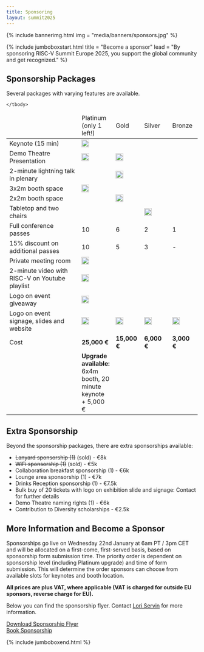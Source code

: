 ```yaml
---
title: Sponsoring
layout: summit2025
---
```


{% include bannerimg.html
    img = "media/banners/sponsors.jpg"
%}

{% include jumboboxstart.html
    title = "Become a sponsor"
    lead = "By sponsoring RISC-V Summit Europe 2025, you support the global community and get recognized."
%}

## Sponsorship Packages

Several packages with varying features are available.

<table class="sponsor-table">
    <thead>
        <tr>
            <td style="width: 40%"></td>
            <td style="width: 15%" class="sponsor-platinum">Platinum <br/>(only 1 left!)</td>
            <td style="width: 15%" class="sponsor-gold">Gold</td>
            <td style="width: 15%" class="sponsor-silver">Silver</td>
            <td style="width: 15%" class="sponsor-bronze">Bronze</td>
        </tr>
    </thead>
    <tbody>
        <tr>
            <td>Keynote (15 min)</td>
            <td class="sponsor-platinum"><img src="/assets/icons/check-circle-fill-green.svg" height="20" alt="yes"></td>
            <td class="sponsor-gold"></td>
            <td class="sponsor-silver"></td>
            <td class="sponsor-bronze"></td>
        </tr>
        <tr>
            <td>Demo Theatre Presentation</td>
            <td class="sponsor-platinum"><img src="/assets/icons/check-circle-fill-green.svg" height="20" alt="yes"></td>
            <td class="sponsor-gold"><img src="/assets/icons/check-circle-fill-green.svg" height="20" alt="yes"></td>
            <td class="sponsor-silver"></td>
            <td class="sponsor-bronze"></td>
        </tr>
        <tr>
            <td>2-minute lightning talk in plenary</td>
            <td class="sponsor-platinum"></td>
            <td class="sponsor-gold"><img src="/assets/icons/check-circle-fill-green.svg" height="20" alt="yes"></td>
            <td class="sponsor-silver"></td>
            <td class="sponsor-bronze"></td>
        </tr>
        <tr>
            <td>3x2m booth space</td>
            <td class="sponsor-platinum"><img src="/assets/icons/check-circle-fill-green.svg" height="20" alt="yes"></td>
            <td class="sponsor-gold"></td>
            <td class="sponsor-silver"></td>
            <td class="sponsor-bronze"></td>
        </tr>
        <tr>
            <td>2x2m booth space</td>
            <td class="sponsor-platinum"></td>
            <td class="sponsor-gold"><img src="/assets/icons/check-circle-fill-green.svg" height="20" alt="yes"></td>
            <td class="sponsor-silver"></td>
            <td class="sponsor-bronze"></td>
        </tr>
        <tr>
            <td>Tabletop and two chairs</td>
            <td class="sponsor-platinum"></td>
            <td class="sponsor-gold"></td>
            <td class="sponsor-silver"><img src="/assets/icons/check-circle-fill-green.svg" height="20" alt="yes"></td>
            <td class="sponsor-bronze"></td>
        </tr>
        <tr>
            <td>Full conference passes</td>
            <td class="sponsor-platinum">10</td>
            <td class="sponsor-gold">6</td>
            <td class="sponsor-silver">2</td>
            <td class="sponsor-bronze">1</td>
        </tr>
        <tr>
            <td>15% discount on additional passes</td>
            <td class="sponsor-platinum">10</td>
            <td class="sponsor-gold">5</td>
            <td class="sponsor-silver">3</td>
            <td class="sponsor-bronze">-</td>
        </tr>
        <tr>
            <td>Private meeting room</td>
            <td class="sponsor-platinum"><img src="/assets/icons/check-circle-fill-green.svg" height="20" alt="yes"></td>
            <td class="sponsor-gold"></td>
            <td class="sponsor-silver"></td>
            <td class="sponsor-bronze"></td>
        </tr>
        <tr>
            <td>2-minute video with RISC-V on Youtube playlist</td>
            <td class="sponsor-platinum"><img src="/assets/icons/check-circle-fill-green.svg" height="20" alt="yes"></td>
            <td class="sponsor-gold"></td>
            <td class="sponsor-silver"></td>
            <td class="sponsor-bronze"></td>
        </tr>
        <tr>
            <td>Logo on event giveaway</td>
            <td class="sponsor-platinum"><img src="/assets/icons/check-circle-fill-green.svg" height="20" alt="yes"></td>
            <td class="sponsor-gold"></td>
            <td class="sponsor-silver"></td>
            <td class="sponsor-bronze"></td>
        </tr>
        <tr>
            <td>Logo on event signage, slides and website</td>
            <td class="sponsor-platinum"><img src="/assets/icons/check-circle-fill-green.svg" height="20" alt="yes"></td>
            <td class="sponsor-gold"><img src="/assets/icons/check-circle-fill-green.svg" height="20" alt="yes"></td>
            <td class="sponsor-silver"><img src="/assets/icons/check-circle-fill-green.svg" height="20" alt="yes"></td>
            <td class="sponsor-bronze"><img src="/assets/icons/check-circle-fill-green.svg" height="20" alt="yes"></td>
        </tr>
        <tr>
            <td>Cost</td>
            <td class="sponsor-platinum"><strong>25,000 €</strong></td>
            <td class="sponsor-gold"><strong>15,000 €</strong></td>
            <td class="sponsor-silver"><strong>6,000 €</strong></td>
            <td class="sponsor-bronze"><strong>3,000 €</strong></td>
        </tr>
        <tr>
            <td></td>
            <td class="sponsor-platinum"><strong>Upgrade available:</strong><br>6x4m booth, 20 minute keynote<br>+ 5,000 €</td>
            <td></td>
            <td></td>
            <td></td>
        </tr>

    </tbody>
</table>

## Extra Sponsorship

Beyond the sponsorship packages, there are extra sponsorships available:

- ~~Lanyard sponsorship (1)~~ (sold) - €8k
- ~~WiFi sponsorship (1)~~ (sold) - €5k
- Collaboration breakfast sponsorship (1) - €6k
- Lounge area sponsorship (1) - €7k
- Drinks Reception sponsorship (1) - €7.5k
- Bulk buy of 20 tickets with logo on exhibition slide and signage: Contact for further details
- Demo Theatre naming rights (1) - €6k
- Contribution to Diversity scholarships - €2.5k

## More Information and Become a Sponsor

Sponsorships go live on Wednesday 22nd January at 6am PT / 3pm CET and will be allocated on a first-come, first-served basis, based on sponsorship form submission time. The priority order is dependent on sponsorship level (including Platinum upgrade) and time of form submission. This will determine the order sponsors can choose from available slots for keynotes and booth location.

**All prices are plus VAT,  where applicable (VAT is charged for outside EU sponsors, reverse charge for EU).**

Below you can find the sponsorship flyer. Contact [Lori Servin](mailto:lori@riscv.org) for more information.

<div class="container">
    <div class="row">
        <div class="col-lg-6 my-2 d-flex justify-content-center align-items-center">
            <a href="media/RISC-V Summit Europe Sponsorship 2025 Jan 23rd.pdf" role="button" class="btn btn-lg" style="background-color: var(--riscv-y); border-color: var(--riscv-y);">Download Sponsorship Flyer</a>
        </div>
        <div class="col-lg-6 my-2 d-flex justify-content-center">
            <a href="https://esos.kitsecure.org/app85.cshtml?aat=324f2f6b336a624e364632456c304b736a6158666a5379466c566a6539416f564d6538386c586e38564a413d" role="button" class="btn btn-lg" style="background-color: var(--riscv-y); border-color: var(--riscv-y);">Book Sponsorship</a>
        </div>
    </div>
</div>

{% include jumboboxend.html %}
